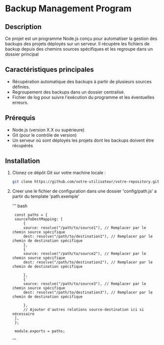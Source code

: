 # Backup Management Program

## Description
Ce projet est un programme Node.js conçu pour automatiser la gestion des backups des projets déployés sur un serveur. Il récupère les fichiers de backup depuis des chemins sources spécifiques et les regroupe dans un dossier principal

## Caractéristiques principales
- Récupération automatique des backups à partir de plusieurs sources définies.
- Regroupement des backups dans un dossier centralisé.
- Fichier de log pour suivre l'exécution du programme et les éventuelles erreurs.

## Prérequis
- Node.js (version X.X ou supérieure)
- Git (pour le contrôle de version)
- Un serveur où sont déployés les projets dont les backups doivent être récupérés

## Installation

1. Clonez ce dépôt Git sur votre machine locale :
   ```bash
   git clone https://github.com/votre-utilisateur/votre-repository.git


2. Creer une le fichier de configuration dans une dossier 'config/path.js' a partir  du template 'path.exemple'

    ''' bash

        const paths = {
        sourceToDestMapping: [
            {
            source: resolve("/path/to/source1"), // Remplacer par le chemin source spécifique
            dest: resolve("/path/to/destination1"), // Remplacer par le chemin de destination spécifique
            },
            {
            source: resolve("/path/to/source2"), // Remplacer par le chemin source spécifique
            dest: resolve("/path/to/destination2"), // Remplacer par le chemin de destination spécifique
            
            },
            {
            source: resolve("/path/to/source3"), // Remplacer par le chemin source spécifique
            dest: resolve("/path/to/destination3"), // Remplacer par le chemin de destination spécifique
            
            },
            // Ajouter d'autres relations source-destination ici si nécessaire
        ],
        };

        module.exports = paths;


    '''


